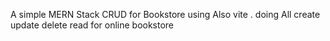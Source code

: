 A simple MERN Stack CRUD for Bookstore using Also vite . doing All create update delete read for online bookstore
